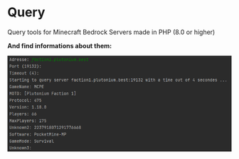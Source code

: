 # Query
 Query tools for Minecraft Bedrock Servers made in PHP (8.0 or higher)

**And find informations about them:**

![img.png](images/query_exemple.png)